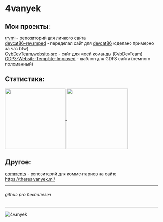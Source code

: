 # 4vanyek
## Мои проекты:
[trvml](https://github.com/4vanyek/trvml) - репозиторий для личного сайта  
[devcat86-revamped](https://github.com/4vanyek/devcat86-revamped) - переделал сайт для [devcat86](https://github.com/devcat86) (сделано примерно за час btw)  
[CybDevTeam/website-src](https://github.com/cybdevteam/website-src) - сайт для моей команды (CybDevTeam)   
[GDPS-Website-Template-Improved](https://github.com/4vanyek/GDPS-Site-Template-Improved) - шаблон для GDPS сайта (немного поломанный)
## Статистика:
<a href="#">
  <img height=200 align="center" src="https://github-readme-stats.vercel.app/api?username=4vanyek" />
</a>
<a href="#">
  <img height=200 align="center" src="https://github-readme-stats.vercel.app/api/top-langs?username=4vanyek&layout=donut&langs_count=8&card_width=320" />
</a>

## Другое:
[comments](https://github.com/4vanyek/comments) - репозиторий для комментариев на сайте https://therealvanyek.ml/

---

###### github pro бесполезен

---
<p align="left"> <img src="https://komarev.com/ghpvc/?username=4vanyek&label=Profile%20views&color=63ef75&style=plastic" alt="4vanyek" /></p>
